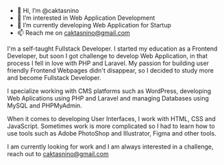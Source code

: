 - 👋 Hi, I’m @caktasnino
- 👀 I’m interested in Web Application Development
- 🌱 I’m currently developing Web Application for Startup
- 📫 Reach me on caktasnino@gmail.com

I'm a self-taught Fullstack Developer. I started my education as a Frontend Developer, but soon I got challenge to develop Web Application, in that process I fell in love with PHP and Laravel. My passion for building user friendly Frontend Webpages didn't disappear, so I decided to study more and become Fullstack Developer.


I specialize working with CMS platforms such as WordPress, developing Web Aplications using PHP and Laravel and managing Databases using MySQL and PHPMyAdmin.


When it comes to developing User Interfaces, I work with HTML, CSS and JavaScript. Sometimes work is more complicated so I had to learn how to use tools such as Adobe PhotoShop and Illustrator, Figma and other tools.


I am currently looking for work and I am always interested in a challenge, reach out to caktasnino@gmail.com
